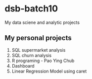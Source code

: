 # dsb-batch10
My data sciene and analytic projects

## My personal projects

1. SQL supermarket analysis
2. SQL churn analysis
3. R programing - Pao Ying Chub
4. Dashboard
5. Linear Regression Model using caret
